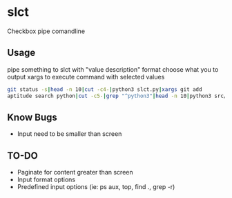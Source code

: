 slct
====

Checkbox pipe comandline



Usage
-----
pipe something to slct with "value description" format
choose what you to output
xargs to execute command with selected values

```bash
git status -s|head -n 10|cut -c4-|python3 slct.py|xargs git add
aptitude search python|cut -c5-|grep "^python3"|head -n 10|python3 src/slct.py
```

Know Bugs
---------
- Input need to be smaller than screen


TO-DO
-----
- Paginate for content greater than screen
- Input format options
- Predefined input options (ie: ps aux, top, find ., grep -r)
